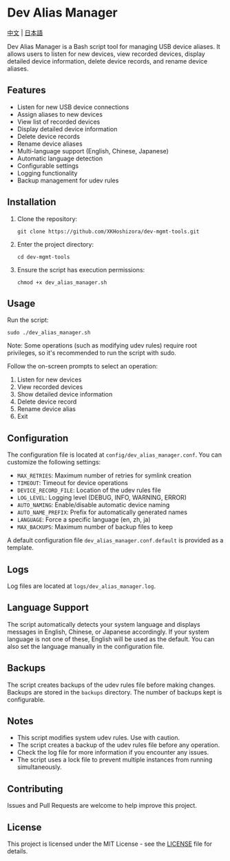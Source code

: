 # Dev Alias Manager

[中文](README_zh.md) | [日本語](README_ja.md)

Dev Alias Manager is a Bash script tool for managing USB device aliases. It allows users to listen for new devices, view recorded devices, display detailed device information, delete device records, and rename device aliases.

## Features

- Listen for new USB device connections
- Assign aliases to new devices
- View list of recorded devices
- Display detailed device information
- Delete device records
- Rename device aliases
- Multi-language support (English, Chinese, Japanese)
- Automatic language detection
- Configurable settings
- Logging functionality
- Backup management for udev rules

## Installation

1. Clone the repository:
   ```
   git clone https://github.com/XKHoshizora/dev-mgmt-tools.git
   ```
2. Enter the project directory:
   ```
   cd dev-mgmt-tools
   ```
3. Ensure the script has execution permissions:
   ```
   chmod +x dev_alias_manager.sh
   ```

## Usage

Run the script:

```
sudo ./dev_alias_manager.sh
```

Note: Some operations (such as modifying udev rules) require root privileges, so it's recommended to run the script with sudo.

Follow the on-screen prompts to select an operation:

1. Listen for new devices
2. View recorded devices
3. Show detailed device information
4. Delete device record
5. Rename device alias
6. Exit

## Configuration

The configuration file is located at `config/dev_alias_manager.conf`. You can customize the following settings:

- `MAX_RETRIES`: Maximum number of retries for symlink creation
- `TIMEOUT`: Timeout for device operations
- `DEVICE_RECORD_FILE`: Location of the udev rules file
- `LOG_LEVEL`: Logging level (DEBUG, INFO, WARNING, ERROR)
- `AUTO_NAMING`: Enable/disable automatic device naming
- `AUTO_NAME_PREFIX`: Prefix for automatically generated names
- `LANGUAGE`: Force a specific language (en, zh, ja)
- `MAX_BACKUPS`: Maximum number of backup files to keep

A default configuration file `dev_alias_manager.conf.default` is provided as a template.

## Logs

Log files are located at `logs/dev_alias_manager.log`.

## Language Support

The script automatically detects your system language and displays messages in English, Chinese, or Japanese accordingly. If your system language is not one of these, English will be used as the default. You can also set the language manually in the configuration file.

## Backups

The script creates backups of the udev rules file before making changes. Backups are stored in the `backups` directory. The number of backups kept is configurable.

## Notes

- This script modifies system udev rules. Use with caution.
- The script creates a backup of the udev rules file before any operation.
- Check the log file for more information if you encounter any issues.
- The script uses a lock file to prevent multiple instances from running simultaneously.

## Contributing

Issues and Pull Requests are welcome to help improve this project.

## License

This project is licensed under the MIT License - see the [LICENSE](LICENSE) file for details.